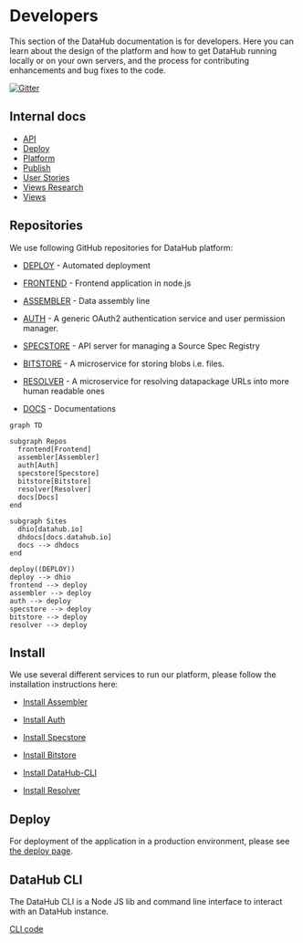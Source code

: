 # Developers

This section of the DataHub documentation is for developers. Here you can learn about the design of the platform and how to get DataHub running locally or on your own servers, and the process for contributing enhancements and bug fixes to the code.

[![Gitter](https://img.shields.io/gitter/room/frictionlessdata/chat.svg)](https://gitter.im/frictionlessdata/chat)

## Internal docs

* [API](api.md)
* [Deploy](deploy.md)
* [Platform](platform.md)
* [Publish](publish.md)
* [User Stories](user-stories.md)
* [Views Research](views-research.md)
* [Views](views.md)

## Repositories

We use following GitHub repositories for DataHub platform:

* [DEPLOY][deploy] - Automated deployment
* [FRONTEND][frontend] - Frontend application in node.js
* [ASSEMBLER][assembler] - Data assembly line
* [AUTH][auth] - A generic OAuth2 authentication service and user permission manager.
* [SPECSTORE][specstore] - API server for managing a Source Spec Registry
* [BITSTORE][bitstore] - A microservice for storing blobs i.e. files.
* [RESOLVER][resolver] - A microservice for resolving datapackage URLs into more human readable ones


* [DOCS][docs] - Documentations

[deploy]: https://github.com/datahq/deploy
[frontend]: https://github.com/datahq/frontend
[assembler]: https://github.com/datahq/assembler
[auth]: https://github.com/datahq/auth
[specstore]: https://github.com/datahq/specstore
[bitstore]: https://github.com/datahq/bitstore
[resolver]: https://github.com/datahq/resolver
[docs]: https://github.com/datahq/docs


```mermaid
graph TD

subgraph Repos
  frontend[Frontend]
  assembler[Assembler]
  auth[Auth]
  specstore[Specstore]
  bitstore[Bitstore]
  resolver[Resolver]
  docs[Docs]
end

subgraph Sites
  dhio[datahub.io]
  dhdocs[docs.datahub.io]
  docs --> dhdocs
end

deploy((DEPLOY))
deploy --> dhio
frontend --> deploy
assembler --> deploy
auth --> deploy
specstore --> deploy
bitstore --> deploy
resolver --> deploy

```

## Install

We use several different services to run our platform, please follow the installation instructions here:

* [Install Assembler](https://github.com/datahq/assembler#assembler)

* [Install Auth](https://github.com/datahq/auth#datahq-auth-service)

* [Install Specstore](https://github.com/datahq/specstore#datahq-spec-store)

* [Install Bitstore](https://github.com/datahq/bitstore#quick-start)

* [Install DataHub-CLI](https://github.com/datahq/datahub-cli#usage)

* [Install Resolver](https://github.com/datahq/resolver#quick-start)

## Deploy

For deployment of the application in a production environment, please see [the deploy page][deploy].

[deploy]: deploy/


## DataHub CLI

The DataHub CLI is a Node JS lib and command line interface to interact with an DataHub instance.

[CLI code](https://github.com/datahq/datahub-cli)
